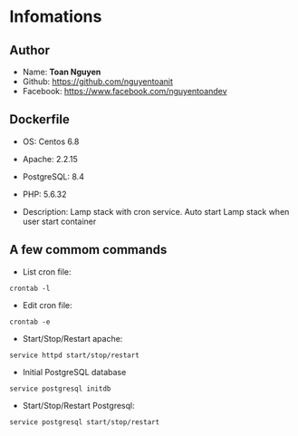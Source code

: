 # Infomations
## Author
- Name: **Toan Nguyen**
- Github: https://github.com/nguyentoanit
- Facebook: https://www.facebook.com/nguyentoandev

## Dockerfile
- OS: Centos 6.8
- Apache: 2.2.15
- PostgreSQL: 8.4
- PHP: 5.6.32

- Description: Lamp stack with cron service. Auto start Lamp stack when user start container

## A few commom commands
- List cron file:

```
crontab -l
```
- Edit cron file:

```
crontab -e
```
- Start/Stop/Restart apache:

```
service httpd start/stop/restart
```
- Initial PostgreSQL database

```
service postgresql initdb
```
- Start/Stop/Restart Postgresql:

```
service postgresql start/stop/restart

```
